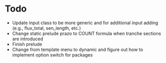 # Todo
- Update input class to be more generic and for additional input adding (e.g., flux_total, sen_length, etc.)
- Change static prelude prazo to COUNT formula when tranche sections are introduced
- Finish prelude
- Change from template menu to dynamic and figure out how to implement option switch for packages